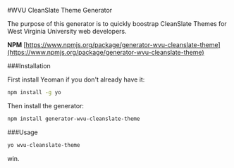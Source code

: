#WVU CleanSlate Theme Generator

The purpose of this generator is to quickly boostrap CleanSlate Themes for West Virginia University web developers.

**NPM** [https://www.npmjs.org/package/generator-wvu-cleanslate-theme](https://www.npmjs.org/package/generator-wvu-cleanslate-theme)

###Installation

First install Yeoman if you don't already have it:

```bash
npm install -g yo
```
Then install the generator:

```bash
npm install generator-wvu-cleanslate-theme
```

###Usage

```bash
yo wvu-cleanslate-theme
```

win.